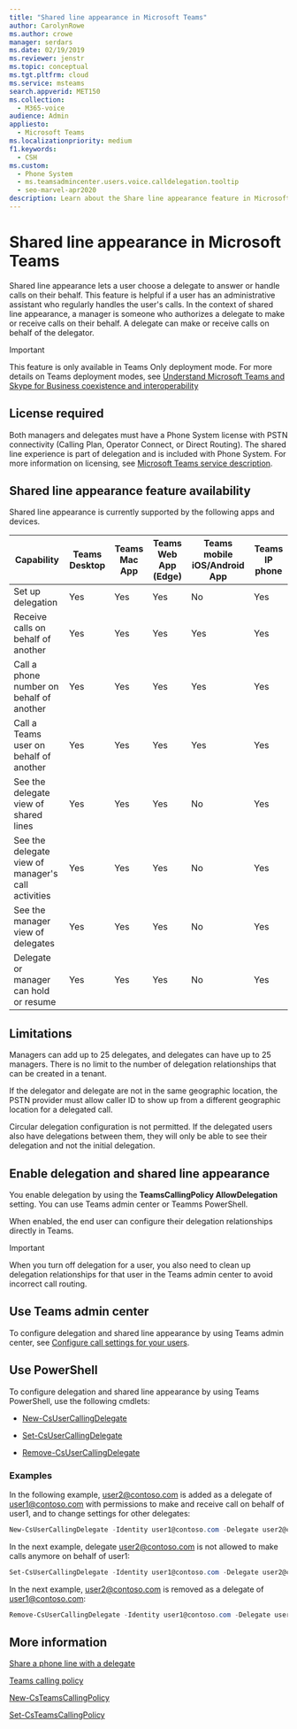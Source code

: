 ```yaml
---
title: "Shared line appearance in Microsoft Teams"
author: CarolynRowe
ms.author: crowe
manager: serdars
ms.date: 02/19/2019
ms.reviewer: jenstr
ms.topic: conceptual
ms.tgt.pltfrm: cloud
ms.service: msteams
search.appverid: MET150
ms.collection: 
  - M365-voice
audience: Admin
appliesto: 
  - Microsoft Teams
ms.localizationpriority: medium
f1.keywords: 
  - CSH
ms.custom: 
  - Phone System
  - ms.teamsadmincenter.users.voice.calldelegation.tooltip
  - seo-marvel-apr2020
description: Learn about the Share line appearance feature in Microsoft Teams.
---
```


# Shared line appearance in Microsoft Teams

Shared line appearance lets a user choose a delegate to answer or handle calls on their behalf. This feature is helpful if a user has an administrative assistant who regularly handles the user's calls. In the context of shared line appearance, a manager is someone who authorizes a delegate to make or receive calls on their behalf. A delegate can make or receive calls on behalf of the delegator.

> [!IMPORTANT]
> This feature is only available in Teams Only deployment mode. For more details on Teams deployment modes, see [Understand Microsoft Teams and Skype for Business coexistence and interoperability](teams-and-skypeforbusiness-coexistence-and-interoperability.md)

## License required

Both managers and delegates must have a Phone System license with PSTN connectivity (Calling Plan, Operator Connect, or Direct Routing). The shared line experience is part of delegation and is included with Phone System. For more information on licensing, see [Microsoft Teams service description](/office365/servicedescriptions/teams-service-description).

## Shared line appearance feature availability

Shared line appearance is currently supported by the following apps and devices.

| Capability | Teams Desktop | Teams Mac App | Teams Web App (Edge) |Teams mobile iOS/Android App | Teams IP phone |
|------------|---------------|---------------|----------------------|-----------------------------|----------------|
| Set up delegation | Yes | Yes | Yes | No | Yes |
| Receive calls on behalf of another | Yes | Yes | Yes | Yes | Yes |
| Call a phone number on behalf of another | Yes | Yes | Yes | Yes | Yes |
| Call a Teams user on behalf of another | Yes | Yes | Yes | Yes | Yes |
| See the delegate view of shared lines | Yes | Yes | Yes | No | Yes |
| See the delegate view of manager's call activities | Yes | Yes | Yes | No | Yes |
| See the manager view of delegates | Yes | Yes | Yes | No | Yes |
| Delegate or manager can hold or resume | Yes | Yes | Yes | No | Yes |

## Limitations

Managers can add up to 25 delegates, and delegates can have up to 25 managers. There is no limit to the number of delegation relationships that can be created in a tenant. 
 
If the delegator and delegate are not in the same geographic location, the PSTN provider must allow caller ID to show up from a different geographic location for a delegated call. 

Circular delegation configuration is not permitted. If the delegated users also have delegations between them, they will only be able to see their delegation and not the initial delegation.

## Enable delegation and shared line appearance

You enable delegation by using the **TeamsCallingPolicy AllowDelegation** setting. You can use Teams admin center or Teamms PowerShell. 

When enabled, the end user can configure their delegation relationships directly in Teams. 

> [!IMPORTANT]
> When you turn off delegation for a user, you also need to clean up delegation relationships for that user in the Teams admin center to avoid incorrect call routing.

## Use Teams admin center

To configure delegation and shared line appearance by using Teams admin center, see [Configure call settings for your users](/MicrosoftTeams/user-call-settings).

## Use PowerShell

To configure delegation and shared line appearance by using Teams PowerShell, use the following cmdlets:

- [New-CsUserCallingDelegate](/powershell/module/teams/new-csusercallingdelegate)

- [Set-CsUserCallingDelegate](/powershell/module/teams/set-csusercallingdelegate)

- [Remove-CsUserCallingDelegate](/powershell/module/teams/remove-csusercallingdelegate)

### Examples

In the following example, user2@contoso.com is added as a delegate of user1@contoso.com with permissions to make and receive call on behalf of user1, and to change settings for other delegates:

```powershell
New-CsUserCallingDelegate -Identity user1@contoso.com -Delegate user2@contoso.com -MakeCalls $true -ReceiveCalls $true -ManageSettings $true
```

In the next example, delegate user2@contoso.com is not allowed to make calls anymore on behalf of user1:

```powershell
Set-CsUserCallingDelegate -Identity user1@contoso.com -Delegate user2@contoso.com -MakeCalls $false
```

In the next example, user2@contoso.com is removed as a delegate of user1@contoso.com:

```powershell
Remove-CsUserCallingDelegate -Identity user1@contoso.com -Delegate user2@contoso.com
```
 
## More information

[Share a phone line with a delegate](https://support.office.com/article/share-a-phone-line-with-a-delegate-16307929-a51f-43fc-8323-3b1bf115e5a8)

[Teams calling policy](/MicrosoftTeams/teams-calling-policy)

[New-CsTeamsCallingPolicy](/powershell/module/skype/new-csteamscallingpolicy)

[Set-CsTeamsCallingPolicy](/powershell/module/skype/set-csteamscallingpolicy)
